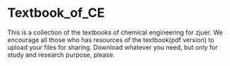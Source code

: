 # Textbook_of_CE
This is a collection of the textbooks of chemical engineering for zjuer.
We encourage all those who has resources of the textbook(pdf version) to upload your files for sharing.
Download whatever you need, but only for study and research purpose, please.
